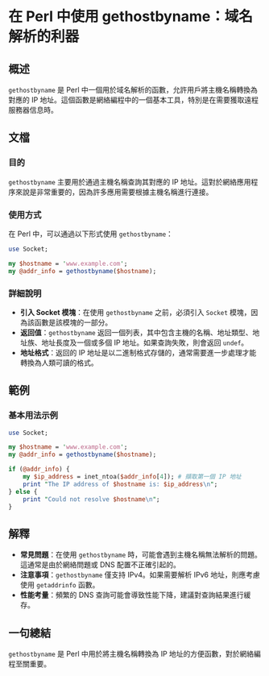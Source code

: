 <!--
Meta Description: # 在 Perl 中使用 gethostbyname：域名解析的利器 ## 概述 `gethostbyname` 是 Perl 中一個用於域名解析的函數，允許用戶將主機名稱轉換為對應的 IP 地址。這個函數是網絡編程中的一個基本工具，特別是在需要獲取遠程服務器信息時。 ## 文檔 ### 目的 `g...
Meta Keywords: gethostbyname, perl, hostname, socket, addr_info
-->

# 在 Perl 中使用 gethostbyname：域名解析的利器

## 概述
`gethostbyname` 是 Perl 中一個用於域名解析的函數，允許用戶將主機名稱轉換為對應的 IP 地址。這個函數是網絡編程中的一個基本工具，特別是在需要獲取遠程服務器信息時。

## 文檔

### 目的
`gethostbyname` 主要用於通過主機名稱查詢其對應的 IP 地址。這對於網絡應用程序來說是非常重要的，因為許多應用需要根據主機名稱進行連接。

### 使用方式
在 Perl 中，可以通過以下形式使用 `gethostbyname`：

```perl
use Socket;

my $hostname = 'www.example.com';
my @addr_info = gethostbyname($hostname);
```

### 詳細說明
- **引入 Socket 模塊**：在使用 `gethostbyname` 之前，必須引入 `Socket` 模塊，因為該函數是該模塊的一部分。
- **返回值**：`gethostbyname` 返回一個列表，其中包含主機的名稱、地址類型、地址族、地址長度及一個或多個 IP 地址。如果查詢失敗，則會返回 `undef`。
- **地址格式**：返回的 IP 地址是以二進制格式存儲的，通常需要進一步處理才能轉換為人類可讀的格式。

## 範例

### 基本用法示例
```perl
use Socket;

my $hostname = 'www.example.com';
my @addr_info = gethostbyname($hostname);

if (@addr_info) {
    my $ip_address = inet_ntoa($addr_info[4]); # 擷取第一個 IP 地址
    print "The IP address of $hostname is: $ip_address\n";
} else {
    print "Could not resolve $hostname\n";
}
```

## 解釋
- **常見問題**：在使用 `gethostbyname` 時，可能會遇到主機名稱無法解析的問題。這通常是由於網絡問題或 DNS 配置不正確引起的。
- **注意事項**：`gethostbyname` 僅支持 IPv4。如果需要解析 IPv6 地址，則應考慮使用 `getaddrinfo` 函數。
- **性能考量**：頻繁的 DNS 查詢可能會導致性能下降，建議對查詢結果進行緩存。

## 一句總結
`gethostbyname` 是 Perl 中用於將主機名稱轉換為 IP 地址的方便函數，對於網絡編程至關重要。